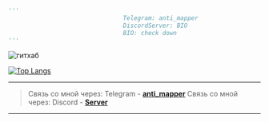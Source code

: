 ```python
'''                                                                           
                                Telegram: anti_mapper
                                DiscordServer: BIO
                                BIO: check down
'''
```
![гитхаб](https://github-readme-stats.vercel.app/api?username=Altograndebash&show_icons=true&theme=radical)

[![Top Langs](https://github-readme-stats.vercel.app/api/top-langs/?username=Altograndebash&layout=compact)](https://github.com/anuraghazra/github-readme-stats)


---
> Связь со мной через: Telegram - [**anti_mapper**](https://t.me/anti_mapper)
> Связь со мной через: Discord - [**Server**](https://discord.gg/ZSkYM7xegN)
---
